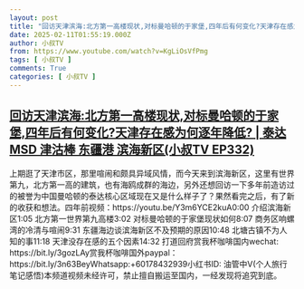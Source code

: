 ```yaml
---
layout: post
title: "回访天津滨海:北方第一高楼现状,对标曼哈顿的于家堡,四年后有何变化?天津存在感为何逐年降低? | 泰达MSD 津沽棒 东疆港 滨海新区(小叔TV EP332)"
date: 2025-02-11T01:55:19.000Z
author: 小叔TV
from: https://www.youtube.com/watch?v=KgLiOsVfPmg
tags: [ 小叔TV ]
comments: True
categories: [ 小叔TV ]
---
```

<!--1739238919000-->
[回访天津滨海:北方第一高楼现状,对标曼哈顿的于家堡,四年后有何变化?天津存在感为何逐年降低? | 泰达MSD 津沽棒 东疆港 滨海新区(小叔TV EP332)](https://www.youtube.com/watch?v=KgLiOsVfPmg)
------

<div>
上期逛了天津市区，那里喧闹和颇具异域风情，而今天来到滨海新区，这里有世界第九，北方第一高的建筑，也有海鸥成群的海边，另外还想回访一下多年前造访过的被誉为中国曼哈顿的泰达核心区域现在又是什么样子了？果然看完之后，有了新的收获和想法。四年前视频：https://youtu.be/Y3m6YCE2kuA0:00 介绍滨海新区1:05 北方第一世界第九高楼3:02 对标曼哈顿的于家堡现状如何8:07 商务区响螺湾的冷清与喧闹9:31 东疆海边谈滨海新区不及预期的原因10:48 北塘古镇不为人知的事11:18 天津没存在感的五个因素14:32 打道回府赏我杯咖啡国内wechat: https://bit.ly/3gozLAy赏我杯咖啡国外paypal：https://bit.ly/3n63BeyWhatsapp:+60178432939小红书ID: 油管中V(个人旅行笔记感悟)本频道视频未经许可，禁止擅自搬运至国内，一经发现将追究到底。
</div>

